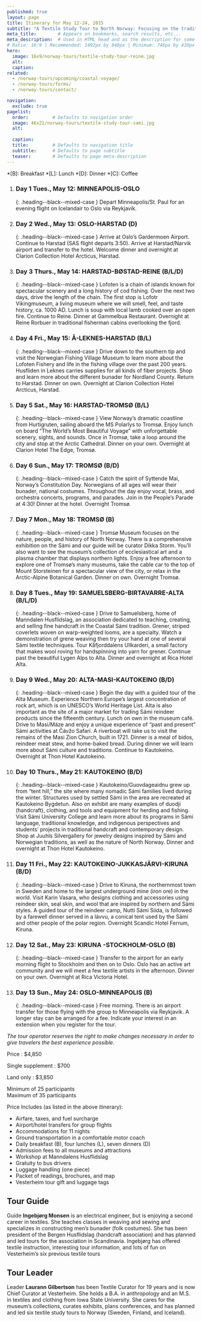 ```yaml
---
published: true
layout: page
title: Itinerary for May 12-24, 2015
subtitle: "A Textile Study Tour to North Norway: Focusing on the traditions of coastal Norway and the Sámi"
meta_title:        # Appears on bookmarks, search results, etc...
meta_description:  # Used in HTML head and as the description for some search engines
# Ratio: 16:9 | Recommended: 1492px by 840px | Minimum: 746px by 420px
hero:
  image: 16x9/norway-tours/textile-study-tour-reine.jpg
  alt:
  caption:
related:
  - /norway-tours/upcoming/coastal-voyage/
  - /norway-tours/forms/
  - /norway-tours/contact/

navigation:
  exclude: true
pagelist:
  order:         # Defaults to navigation order
  image: 46x21/norway-tours/textile-study-tour-sami.jpg
  alt:
 
  caption:   
  title:         # Defaults to navigation title
  subtitle:      # Defaults to page subtitle
  teaser:        # Defaults to page meta-description  
---
```

*[B]: Breakfast
*[L]: Lunch
*[D]: Dinner
*[C]: Coffee

1. ### Day 1 Tues., May 12: MINNEAPOLIS-OSLO
   {: .heading--black--mixed-case }
   Depart Minneapolis/St. Paul for an evening flight on Icelandair to Oslo via Reykjavik.

1. ### Day 2 Wed., May 13: OSLO-HARSTAD (D)
   {: .heading--black--mixed-case }
   Arrive at Oslo’s Gardermoen Airport. Continue to Harstad (SAS flight departs 3:50). Arrive at Harstad/Narvik airport and transfer to the hotel. Welcome dinner and overnight at Clarion Collection Hotel Arcticus, Harstad. 

1. ### Day 3 Thurs., May 14: HARSTAD-BØSTAD-REINE (B/L/D)
   {: .heading--black--mixed-case }
   Lofoten is a chain of islands known for spectacular scenery and a long history of cod fishing. Over the next two days, drive the length of the chain. The first stop is Lofotr Vikingmuseum, a living museum where we will smell, feel, and taste history, ca. 1000 AD. Lunch is soup with local lamb cooked over an open fire. Continue to Reine. Dinner at Gammelbua Restaurant. Overnight at Reine Rorbuer in traditional fisherman cabins overlooking the fjord.  

1. ### Day 4 Fri., May 15: Å-LEKNES-HARSTAD (B/L)
   {: .heading--black--mixed-case }
   Drive down to the southern tip and visit the Norwegian Fishing Village Museum to learn more about the Lofoten Fishery and life in the fishing village over the past 200 years. Husfliden in Leknes carries supplies for all kinds of fiber projects. Shop and learn more about the different bunader for Nordland County. Return to Harstad. Dinner on own. Overnight at Clarion Collection Hotel Arcticus, Harstad.

1. ### Day 5 Sat., May 16: HARSTAD-TROMSØ (B/L)
   {: .heading--black--mixed-case }
   View Norway’s dramatic coastline from Hurtigruten, sailing aboard the MS Polarlys to Tromsø. Enjoy lunch on board “The World’s Most Beautiful Voyage” with unforgettable scenery, sights, and sounds. Once in Tromsø, take a loop around the city and stop at the Arctic Cathedral. Dinner on your own.  Overnight at Clarion Hotel The Edge, Tromsø.   

1. ### Day 6 Sun., May 17: TROMSØ (B/D)
   {: .heading--black--mixed-case }
   Catch the spirit of Syttende Mai, Norway’s Constitution Day. Norwegians of all ages will wear their bunader, national costumes. Throughout the day enjoy vocal, brass, and orchestra concerts, programs, and parades.  Join in the People’s Parade at 4:30! Dinner at the hotel. Overnight Tromsø.  

1. ### Day 7 Mon., May 18: TROMSØ (B)
   {: .heading--black--mixed-case }
   Tromsø Museum focuses on the nature, people, and history of North Norway. There is a comprehensive exhibition on the Sámi and our guide will be curator Dikka Storm. You’ll also want to see the museum’s collection of ecclesiastical art and a plasma chamber that displays northern lights. Enjoy a free afternoon to explore one of Tromsø’s many museums, take the cable car to the top of Mount Storsteinen for a spectacular view of the city, or relax in the Arctic-Alpine Botanical Garden. Dinner on own. Overnight Tromsø.  

1. ### Day 8 Tues., May 19: SAMUELSBERG-BIRTAVARRE-ALTA (B/L/D)
   {: .heading--black--mixed-case }
   Drive to Samuelsberg, home of Manndalen Husflidslag, an association dedicated to teaching, creating, and selling fine handcraft in the Coastal Sámi tradition. Grener, striped coverlets woven on warp-weighted looms, are a specialty. Watch a demonstration of grene weaving then try your hand at one of several Sámi textile techniques. Tour Kåfjorddalens Ullkarderi, a small factory that makes wool roving for handspinning into yarn for grener. Continue past the beautiful Lygen Alps to Alta. Dinner and overnight at Rica Hotel Alta.  

1. ### Day 9 Wed., May 20: ALTA-MASI-KAUTOKEINO  (B/D)
   {: .heading--black--mixed-case }
   Begin the day with a guided tour of the Alta Museum. Experience Northern Europe’s largest concentration of rock art, which is on UNESCO’s World Heritage List. Alta is also important as the site of a major market for trading Sámi reindeer products since the fifteenth century. Lunch on own in the museum café. Drive to Masi/Máze and enjoy a unique experience of “past and present” Sámi activities at Čávžo Safari. A riverboat will take us to visit the remains of the Masi Zion Church, built in 1721. Dinner is a meal of bidos, reindeer meat stew, and home-baked bread. During dinner we will learn more about Sámi culture and traditions. Continue to Kautokeino. Overnight at Thon Hotel Kautokeino.

1. ### Day 10 Thurs., May 21: KAUTOKEINO (B/D)
   {: .heading--black--mixed-case }
   Kautokeino/Guovdageaidnu grew up from “tent hill,” the site where many nomadic Sámi families lived during the winter. Structures used by settled Sámi in the area are recreated at Kautokeino Bygdetun. Also on exhibit are many examples of duodji (handcraft), clothing, and tools and equipment for herding and fishing. Visit Sámi University College and learn more about its programs in Sámi language, traditional knowledge, and indigenous perspectives and students’ projects in traditional handcraft and contemporary design. Shop at Juuhls Silvergallery for jewelry designs inspired by Sámi and Norwegian traditions, as well as the nature of North Norway. Dinner and overnight at Thon Hotel Kautokeino.

1. ### Day 11 Fri., May 22: KAUTOKEINO-JUKKASJÄRVI-KIRUNA (B/D)
   {: .heading--black--mixed-case }
   Drive to Kiruna, the northernmost town in Sweden and home to the largest underground mine (iron ore) in the world. Visit Karin Vasara, who designs clothing and accessories using reindeer skin, seal skin, and wool that are inspired by northern and Sámi styles. A guided tour of the reindeer camp, Nutti Sámi Siida, is followed by a farewell dinner served in a lávvu, a conical tent used by the Sámi and other people of the polar region. Overnight Scandic Hotel Ferrum, Kiruna. 

1. ### Day 12 Sat., May 23: KIRUNA -STOCKHOLM-OSLO (B)
   {: .heading--black--mixed-case }
   Transfer to the airport for an early morning flight to Stockholm and then on to Oslo. Oslo has an active art community and we will meet a few textile artists in the afternoon. Dinner on your own. Overnight at Rica Victoria Hotel.

1. ### Day 13 Sun., May 24: OSLO-MINNEAPOLIS (B)
   {: .heading--black--mixed-case }
   Free morning. There is an airport transfer for those flying with the group to Minneapolis via Reykjavik. A longer stay can be arranged for a fee. Indicate your interest in an extension when you register for the tour.  

*The tour operator reserves the right to make changes necessary in order to give travelers the best experience possible.*

Price
   : $4,850
   
Single supplement
   : $700

Land only
   : $3,850

Minimum of 25 participants <br />
Maximum of 35 participants

Price Includes (as listed in the above itinerary):

- Airfare, taxes, and fuel surcharge
- Airport/hotel transfers for group flights 
- Accommodations for 11 nights
- Ground transportation in a comfortable 
  motor coach
- Daily breakfast (B), four lunches (L), 
  seven dinners (D)
- Admission fees to all museums and 
  attractions 
- Workshop at Manndalens Husflidslag
- Gratuity to bus drivers 
- Luggage handling (one piece)
- Packet of readings, brochures, and map
- Vesterheim tour gift and luggage tags


Tour Guide
----------
Guide **Ingebjørg Monsen** is an electrical engineer, but is enjoying a second career in textiles. She teaches classes in weaving and sewing and specializes in constructing men’s bunader (folk costumes). She has been president of the Bergen Husflidslag (handcraft association) and has planned and led tours for the association in Scandinavia. Ingebjørg has offered textile instruction, interesting tour information, and lots of fun on Vesterheim’s six previous textile tours

Tour Leader
-----------
Leader **Laurann Gilbertson** has been Textile Curator for 19 years and is now Chief Curator at Vesterheim.  She holds a B.A. in anthropology and an M.S. in textiles and clothing from Iowa State University. She cares for the museum’s collections, curates exhibits, plans conferences, and has planned and led six textile study tours to Norway (Sweden, Finland, and Iceland).